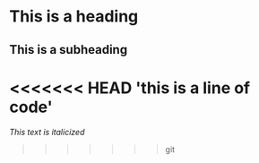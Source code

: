 # This is a heading
## This is a subheading
<<<<<<< HEAD
'this is a line of code'
=======
*This text is italicized*
>>>>>>> git
